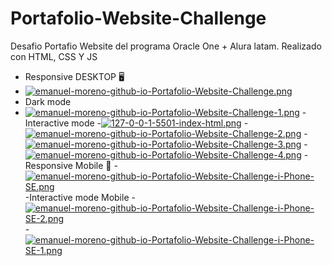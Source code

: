 # Portafolio-Website-Challenge
Desafio Portafio Website del programa Oracle One + Alura latam.
Realizado con HTML, CSS Y JS
- Responsive DESKTOP 🖥️ 
- [![emanuel-moreno-github-io-Portafolio-Website-Challenge.png](https://i.postimg.cc/ncbJxy85/emanuel-moreno-github-io-Portafolio-Website-Challenge.png)](https://postimg.cc/8sH3BnzB)
- Dark mode
- [![emanuel-moreno-github-io-Portafolio-Website-Challenge-1.png](https://i.postimg.cc/ZK8h5w4q/emanuel-moreno-github-io-Portafolio-Website-Challenge-1.png)](https://postimg.cc/HVkNS4JG)
-Interactive mode
-[![127-0-0-1-5501-index-html.png](https://i.postimg.cc/yxnJ2tsr/127-0-0-1-5501-index-html.png)](https://postimg.cc/BPLQKh8x)
-[![emanuel-moreno-github-io-Portafolio-Website-Challenge-2.png](https://i.postimg.cc/s1F0rCvJ/emanuel-moreno-github-io-Portafolio-Website-Challenge-2.png)](https://postimg.cc/1VHKGT0g)
-[![emanuel-moreno-github-io-Portafolio-Website-Challenge-3.png](https://i.postimg.cc/66D937ZM/emanuel-moreno-github-io-Portafolio-Website-Challenge-3.png)](https://postimg.cc/Lh3dQ8NP)
-[![emanuel-moreno-github-io-Portafolio-Website-Challenge-4.png](https://i.postimg.cc/90wNKQFM/emanuel-moreno-github-io-Portafolio-Website-Challenge-4.png)](https://postimg.cc/ZvZcyZNt)
-Responsive Mobile 📲
-[![emanuel-moreno-github-io-Portafolio-Website-Challenge-i-Phone-SE.png](https://i.postimg.cc/yYc7SVXs/emanuel-moreno-github-io-Portafolio-Website-Challenge-i-Phone-SE.png)](https://postimg.cc/WhNBBcHH)
-Interactive mode Mobile
-[![emanuel-moreno-github-io-Portafolio-Website-Challenge-i-Phone-SE-2.png](https://i.postimg.cc/V6LxGwCr/emanuel-moreno-github-io-Portafolio-Website-Challenge-i-Phone-SE-2.png)](https://postimg.cc/wtZ4MSFg)
-[![emanuel-moreno-github-io-Portafolio-Website-Challenge-i-Phone-SE-1.png](https://i.postimg.cc/CKJtf2QF/emanuel-moreno-github-io-Portafolio-Website-Challenge-i-Phone-SE-1.png)](https://postimg.cc/yJgnMLK5)
